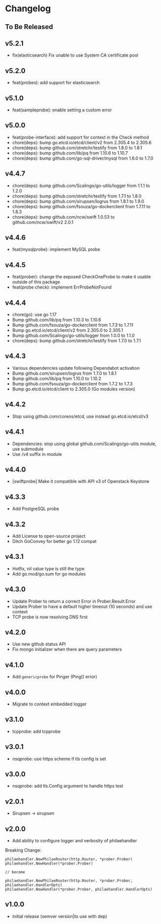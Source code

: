 # Changelog

## To Be Released

## v5.2.1

* fix(elasticsearch) Fix unable to use System CA certificate pool

## v5.2.0

* feat(probes): add support for elasticsearch

## v5.1.0

* feat(sampleprobe): enable setting a custom error

## v5.0.0

* feat(probe-interface): add support for context in the Check method
* chore(deps): bump go.etcd.io/etcd/client/v2 from 2.305.4 to 2.305.6
* chore(deps): bump github.com/stretchr/testify from 1.8.0 to 1.8.1
* chore(deps): bump github.com/lib/pq from 1.10.6 to 1.10.7
* chore(deps): bump github.com/go-sql-driver/mysql from 1.6.0 to 1.7.0

## v4.4.7

* chore(deps): bump github.com/Scalingo/go-utils/logger from 1.1.1 to 1.2.0
* chore(deps): bump github.com/stretchr/testify from 1.7.1 to 1.8.0
* chore(deps): bump github.com/sirupsen/logrus from 1.8.1 to 1.9.0
* chore(deps): bump github.com/fsouza/go-dockerclient from 1.7.11 to 1.8.3
* chore(deps): bump github.com/ncw/swift 1.0.53 to github.com/ncw/swift/v2 2.0.1

## v4.4.6

* feat(mysqlprobe): implement MySQL probe

## v4.4.5

* feat(prober): change the exposed CheckOneProbe to make it usable outside of this package
* feat(probe check): implement ErrProbeNotFound

## v4.4.4

* chore(go): use go 1.17
* Bump github.com/lib/pq from 1.10.3 to 1.10.6
* Bump github.com/fsouza/go-dockerclient from 1.7.3 to 1.7.11
* Bump go.etcd.io/etcd/client/v2 from 2.305.0 to 2.305.1
* Bump github.com/Scalingo/go-utils/logger from 1.0.0 to 1.1.0
* chore(deps): bump github.com/stretchr/testify from 1.7.0 to 1.7.1

## v4.4.3

* Various dependencies update following Dependabot activation
* Bump github.com/sirupsen/logrus from 1.7.0 to 1.8.1
* Bump github.com/lib/pq from 1.10.0 to 1.10.2
* Bump github.com/fsouza/go-dockerclient from 1.7.2 to 1.7.3
* Bump go.etcd.io/etcd/client to 2.305.0 (Go modules version)

## v4.4.2

* Stop using github.com/coreos/etcd, use instead go.etcd.io/etcd/v3

## v4.4.1

* Dependencies: stop using global github.com/Scalingo/go-utils module, use submodule
* Use /v4 suffix in module

## v4.4.0

* [swiftprobe] Make it compatible with API v3 of Openstack Keystone

## v4.3.3

* Add PostgreSQL probe

## v4.3.2

* Add License to open-source project
* Ditch GoConvey for better go 1.12 compat

## v4.3.1

* Hotfix, nil value type is still the type
* Add go.mod/go.sum for go modules

## v4.3.0

* Update Prober to return a correct Error in Prober.Result.Error
* Update Prober to have a default higher timeout (10 seconds) and use context
* TCP probe is now resolving DNS first

## v4.2.0

* Use new github status API
* Fix mongo initializer when there are query parameters

## v4.1.0

* Add `genericprobe` for Pinger (Ping() error)

## v4.0.0

* Migrate to context embedded logger

## v3.1.0

* tcpprobe: add tcpprobe

## v3.0.1

* nsqprobe: use https scheme if tls config is set

## v3.0.0

* nsqprobe: add tls.Config argument to handle https test

## v2.0.1

* Sirupsen -> sirupsen

## v2.0.0

* Add ability to configure logger and verbosity of philaehandler

Breaking Change:

```
philaehandler.NewPhilaeRouter(http.Router, *prober.Prober)
philaehandler.NewHandler(*prober.Prober)

// become

philaehandler.NewPhilaeRouter(http.Router, *prober.Prober, philaehandler.HandlerOpts)
philaehandler.NewHandler(*prober.Prober, philaehandler.HandlerOpts)
```

## v1.0.0

* Initial release (semver version|to use with dep)

